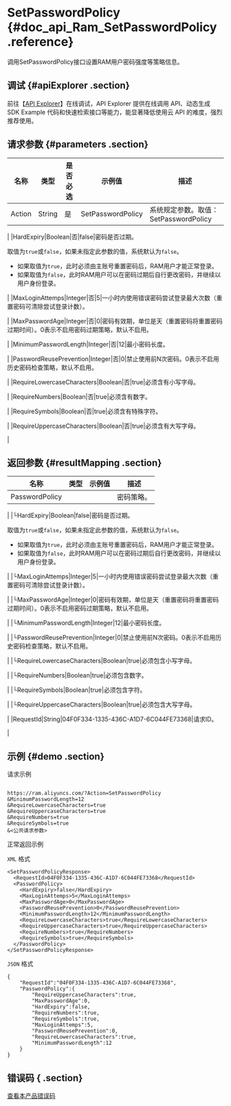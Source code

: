 # SetPasswordPolicy {#doc_api_Ram_SetPasswordPolicy .reference}

调用SetPasswordPolicy接口设置RAM用户密码强度等策略信息。

## 调试 {#apiExplorer .section}

前往【[API Explorer](https://api.aliyun.com/#product=Ram&api=SetPasswordPolicy)】在线调试，API Explorer 提供在线调用 API、动态生成 SDK Example 代码和快速检索接口等能力，能显著降低使用云 API 的难度，强烈推荐使用。

## 请求参数 {#parameters .section}

|名称|类型|是否必选|示例值|描述|
|--|--|----|---|--|
|Action|String|是|SetPasswordPolicy|系统规定参数。取值：SetPasswordPolicy

 |
|HardExpiry|Boolean|否|false|密码是否过期。

 取值为`true`或`false`，如果未指定此参数的值，系统默认为`false`。

 -   如果取值为`true`，此时必须由主账号重置密码后，RAM用户才能正常登录。
-   如果取值为`false`，此时RAM用户可以在密码过期后自行更改密码，并继续以用户身份登录。

 |
|MaxLoginAttemps|Integer|否|5|一小时内使用错误密码尝试登录最大次数（重置密码可清除尝试登录计数）。

 |
|MaxPasswordAge|Integer|否|0|密码有效期，单位是天（重置密码将重置密码过期时间）。0表示不启用密码过期策略，默认不启用。

 |
|MinimumPasswordLength|Integer|否|12|最小密码长度。

 |
|PasswordReusePrevention|Integer|否|0|禁止使用前N次密码。0表示不启用历史密码检查策略，默认不启用。

 |
|RequireLowercaseCharacters|Boolean|否|true|必须含有小写字母。

 |
|RequireNumbers|Boolean|否|true|必须含有数字。

 |
|RequireSymbols|Boolean|否|true|必须含有特殊字符。

 |
|RequireUppercaseCharacters|Boolean|否|true|必须含有大写字母。

 |

## 返回参数 {#resultMapping .section}

|名称|类型|示例值|描述|
|--|--|---|--|
|PasswordPolicy| | |密码策略。

 |
|└HardExpiry|Boolean|false|密码是否过期。

 取值为`true`或`false`，如果未指定此参数的值，系统默认为`false`。

 -   如果取值为`true`，此时必须由主账号重置密码后，RAM用户才能正常登录。
-   如果取值为`false`，此时RAM用户可以在密码过期后自行更改密码，并继续以用户身份登录。

 |
|└MaxLoginAttemps|Integer|5|一小时内使用错误密码尝试登录最大次数（重置密码可清除尝试登录计数）。

 |
|└MaxPasswordAge|Integer|0|密码有效期，单位是天（重置密码将重置密码过期时间）。0表示不启用密码过期策略，默认不启用。

 |
|└MinimumPasswordLength|Integer|12|最小密码长度。

 |
|└PasswordReusePrevention|Integer|0|禁止使用前N次密码。0表示不启用历史密码检查策略，默认不启用。

 |
|└RequireLowercaseCharacters|Boolean|true|必须包含小写字母。

 |
|└RequireNumbers|Boolean|true|必须包含数字。

 |
|└RequireSymbols|Boolean|true|必须包含字符。

 |
|└RequireUppercaseCharacters|Boolean|true|必须包含大写字母。

 |
|RequestId|String|04F0F334-1335-436C-A1D7-6C044FE73368|请求ID。

 |

## 示例 {#demo .section}

请求示例

``` {#request_demo}

https://ram.aliyuncs.com/?Action=SetPasswordPolicy
&MinimumPasswordLength=12
&RequireLowercaseCharacters=true
&RequireUppercaseCharacters=true
&RequireNumbers=true
&RequireSymbols=true
&<公共请求参数>

```

正常返回示例

`XML` 格式

``` {#xml_return_success_demo}
<SetPasswordPolicyResponse>
  <RequestId>04F0F334-1335-436C-A1D7-6C044FE73368</RequestId>
  <PasswordPolicy>
    <HardExpiry>false</HardExpiry>
    <MaxLoginAttemps>5</MaxLoginAttemps>
    <MaxPasswordAge>0</MaxPasswordAge>
    <PasswordReusePrevention>0</PasswordReusePrevention>
    <MinimumPasswordLength>12</MinimumPasswordLength>
    <RequireLowercaseCharacters>true</RequireLowercaseCharacters>
    <RequireUppercaseCharacters>true</RequireUppercaseCharacters>
    <RequireNumbers>true</RequireNumbers>
    <RequireSymbols>true</RequireSymbols>
  </PasswordPolicy>
</SetPasswordPolicyResponse>

```

`JSON` 格式

``` {#json_return_success_demo}
{
	"RequestId":"04F0F334-1335-436C-A1D7-6C044FE73368",
	"PasswordPolicy":{
		"RequireUppercaseCharacters":true,
		"MaxPasswordAge":0,
		"HardExpiry":false,
		"RequireNumbers":true,
		"RequireSymbols":true,
		"MaxLoginAttemps":5,
		"PasswordReusePrevention":0,
		"RequireLowercaseCharacters":true,
		"MinimumPasswordLength":12
	}
}
```

## 错误码 { .section}

[查看本产品错误码](https://error-center.aliyun.com/status/product/Ram)

